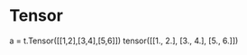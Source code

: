 # Tensor


a = t.Tensor([[1,2],[3,4],[5,6]])
tensor([[1., 2.],
        [3., 4.],
        [5., 6.]])
